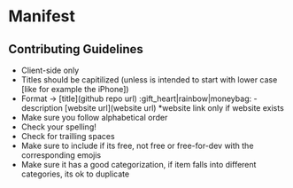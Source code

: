 # Manifest

## Contributing Guidelines

+ Client-side only
+ Titles should be capitilized (unless is intended to start with lower case [like for example the iPhone])
+ Format -> \[title\]\(github repo url\) :gift_heart|rainbow|moneybag: - description \[website url\]\(website url\) *website link only if website exists
+ Make sure you follow alphabetical order
+ Check your spelling!
+ Check for trailling spaces
+ Make sure to include if its free, not free or free-for-dev with the corresponding emojis
+ Make sure it has a good categorization, if item falls into different categories, its ok to duplicate
